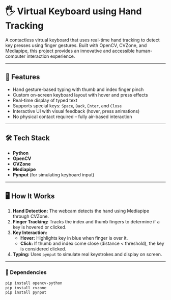 # 🖐️ Virtual Keyboard using Hand Tracking

A contactless virtual keyboard that uses real-time hand tracking to detect key presses using finger gestures. Built with OpenCV, CVZone, and Mediapipe, this project provides an innovative and accessible human-computer interaction experience.

---

## 🔧 Features

- Hand gesture-based typing with thumb and index finger pinch
- Custom on-screen keyboard layout with hover and press effects
- Real-time display of typed text
- Supports special keys: `Space`, `Back`, `Enter`, and `Close`
- Interactive UI with visual feedback (hover, press animations)
- No physical contact required – fully air-based interaction

---

## 🛠️ Tech Stack

- **Python**
- **OpenCV**
- **CVZone**
- **Mediapipe**
- **Pynput** (for simulating keyboard input)

---

## 🖥️ How It Works

1. **Hand Detection:** The webcam detects the hand using Mediapipe through CVZone.
2. **Finger Tracking:** Tracks the index and thumb fingers to determine if a key is hovered or clicked.
3. **Key Interaction:**
   - **Hover:** Highlights key in blue when finger is over it.
   - **Click:** If thumb and index come close (distance < threshold), the key is considered clicked.
4. **Typing:** Uses `pynput` to simulate real keystrokes and display on screen.

---

### 🔗 Dependencies

```bash
pip install opencv-python
pip install cvzone
pip install pynput
